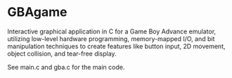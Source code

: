 # GBAgame
Interactive graphical application in C for a Game Boy Advance emulator, utilizing low-level hardware programming, memory-mapped I/O, and bit manipulation techniques to create features like button input, 2D movement, object collision, and tear-free display.

See main.c and gba.c for the main code.
